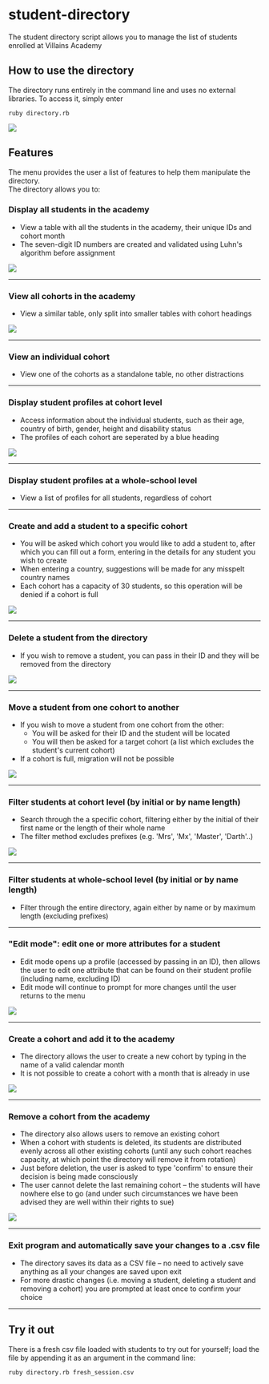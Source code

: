 # student-directory #

The student directory script allows you to manage the list of students enrolled at Villains Academy

## How to use the directory ##

The directory runs entirely in the command line and uses no external libraries.
To access it, simply enter
    
    ruby directory.rb

<img src="README images/home menu student dir.png"/>

## Features ##

The menu provides the user a list of features to help them manipulate the directory.\
The directory allows you to:

### Display all students in the academy
   - View a table with all the students in the academy, their unique IDs and cohort month
   - The seven-digit ID numbers are created and validated using Luhn's algorithm before assignment
   <img src="README images/option 1.png"/>
   
-----------------------------------

### View all cohorts in the academy
   - View a similar table, only split into smaller tables with cohort headings
   <img src="README images/option 2.png"/>
   
-----------------------------------

### View an individual cohort
   - View one of the cohorts as a standalone table, no other distractions
   
-----------------------------------

### Display student profiles at cohort level
   - Access information about the individual students, such as their age, country of birth, gender, height and disability status
   - The profiles of each cohort are seperated by a blue heading
   <img src="README images/option 4.png"/>
   
-----------------------------------

### Display student profiles at a whole-school level
   - View a list of profiles for all students, regardless of cohort
   
-----------------------------------

### Create and add a student to a specific cohort
   - You will be asked which cohort you would like to add a student to, after which you can fill out a form, entering in the details for any student you wish to create
   - When entering a country, suggestions will be made for any misspelt country names
   - Each cohort has a capacity of 30 students, so this operation will be denied if a cohort is full
   <img src="README images/option 6.png"/>
   
-----------------------------------

### Delete a student from the directory
   - If you wish to remove a student, you can pass in their ID and they will be removed from the directory
   <img src="README images/option 7.png"/>
   
-----------------------------------

### Move a student from one cohort to another
   - If you wish to move a student from one cohort from the other:
     - You will be asked for their ID and the student will be located
     - You will then be asked for a target cohort (a list which excludes the student's current cohort)
   - If a cohort is full, migration will not be possible
   <img src="README images/option 8.png"/>
     
-----------------------------------

### Filter students at cohort level (by initial or by name length)
   - Search through the a specific cohort, filtering either by the initial of their first name or the length of their whole name
   - The filter method excludes prefixes (e.g. 'Mrs', 'Mx', 'Master', 'Darth'..)
   <img src="README images/option 9.png"/>
   
-----------------------------------

### Filter students at whole-school level (by initial or by name length)
   - Filter through the entire directory, again either by name or by maximum length (excluding prefixes)
   
-----------------------------------

### "Edit mode": edit one or more attributes for a student
   - Edit mode opens up a profile (accessed by passing in an ID), then allows the user to edit one attribute that can be found on their student profile (including name, excluding ID)
   - Edit mode will continue to prompt for more changes until the user returns to the menu
   <img src="README images/option 11.png"/>
   
-----------------------------------

### Create a cohort and add it to the academy
   - The directory allows the user to create a new cohort by typing in the name of a valid calendar month
   - It is not possible to create a cohort with a month that is already in use
   <img src="README images/option 12.png"/>
   
-----------------------------------

### Remove a cohort from the academy
   - The directory also allows users to remove an existing cohort
   - When a cohort with students is deleted, its students are distributed evenly across all other existing cohorts
     (until any such cohort reaches capacity, at which point the directory will remove it from rotation)
   - Just before deletion, the user is asked to type 'confirm' to ensure their decision is being made consciously
   - The user cannot delete the last remaining cohort – the students will have nowhere else to go (and under such circumstances we have been advised they are well within their rights to sue)
   <img src="README images/option 13.png"/>
   
-----------------------------------
   
### Exit program and automatically save your changes to a .csv file
   - The directory saves its data as a CSV file – no need to actively save anything as all your changes are saved upon exit
   - For more drastic changes (i.e. moving a student, deleting a student and removing a cohort) you are prompted at least once to confirm your choice

-----------------------------------

## Try it out ##

There is a fresh csv file loaded with students to try out for yourself; load the file by appending it as an argument in the command line:


    ruby directory.rb fresh_session.csv
    
    
